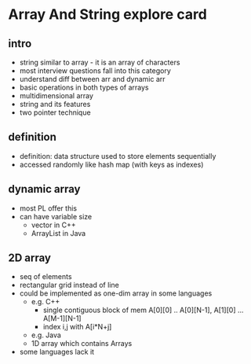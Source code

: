 # Array And String explore card

## intro

- string similar to array - it is an array of characters
- most interview questions fall into this category
- understand diff between arr and dynamic arr
- basic operations in both types of arrays
- multidimensional array
- string and its features
- two pointer technique

## definition

- definition: data structure used to store elements sequentially
- accessed randomly like hash map (with keys as indexes)

## dynamic array

- most PL offer this
- can have variable size
  - vector in C++
  - ArrayList in Java

## 2D array

- seq of elements
- rectangular grid instead of line
- could be implemented as one-dim array in some languages
  - e.g. C++
    - single contiguous block of mem A[0][0] .. A[0][N-1], A[1][0] ... A[M-1][N-1]
    - index i,j with A[i*N+j]
  - e.g. Java
  - 1D array which contains Arrays
- some languages lack it
